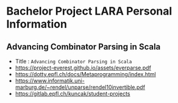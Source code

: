 # Bachelor Project LARA Personal Information
## Advancing Combinator Parsing in Scala

- Title : `Advancing Combinator Parsing in Scala`
- https://project-everest.github.io/assets/everparse.pdf
- https://dotty.epfl.ch/docs/Metaprogramming/index.html
- https://www.informatik.uni-marburg.de/~rendel/unparse/rendel10invertible.pdf
- https://gitlab.epfl.ch/kuncak/student-projects

